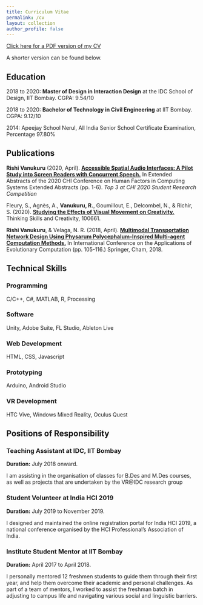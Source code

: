 ```yaml
---
title: Curriculum Vitae
permalink: /cv
layout: collection
author_profile: false
---
```


[Click here for a PDF version of my CV](\media\RishiVanukuru_CV.pdf)

A shorter version can be found below.

## Education

2018 to 2020: **Master of Design in Interaction Design** at the IDC School of Design, IIT Bombay. CGPA: 9.54/10

2018 to 2020: **Bachelor of Technology in Civil Engineering** at IIT Bombay. CGPA: 9.12/10

2014: Apeejay School Nerul, All India Senior School Certificate Examination, Percentage 97.80%

## Publications

**Rishi Vanukuru** (2020, April). [**Accessible Spatial Audio Interfaces: A Pilot Study into Screen Readers with Concurrent Speech.**](https://dl.acm.org/doi/abs/10.1145/3334480.3381440) In Extended Abstracts of the 2020 CHI Conference on Human Factors in Computing Systems Extended Abstracts (pp. 1-6).
*Top 3 at CHI 2020 Student Research Competition*

Fleury, S., Agnès, A., **Vanukuru, R.**, Goumillout, E., Delcombel, N., & Richir, S. (2020). [**Studying the Effects of Visual Movement on Creativity.**](https://www.sciencedirect.com/science/article/pii/S1871187120300717?casa_token=1lmmKqI678UAAAAA:dEMYTmEUfHaK3agymKA1BEctex6Hlr8fWLIdG2t52YuyLQcVFT0ymGjyjY0ZQY5xTE5JtUgRK3Ix) Thinking Skills and Creativity, 100661.

**Rishi Vanukuru**, & Velaga, N. R. (2018, April). [**Multimodal Transportation Network Design Using Physarum Polycephalum-Inspired Multi-agent Computation Methods.**](https://link.springer.com/chapter/10.1007/978-3-319-77538-8_8) In International Conference on the Applications of Evolutionary Computation (pp. 105-116.) Springer, Cham, 2018.

## Technical Skills

### Programming

C/C++, C#, MATLAB, R, Processing

### Software

Unity, Adobe Suite, FL Studio, Ableton Live

### Web Development

HTML, CSS, Javascript

### Prototyping

Arduino, Android Studio

### VR Development

HTC Vive, Windows Mixed Reality, Oculus Quest

## Positions of Responsibility

### Teaching Assistant at IDC, IIT Bombay

**Duration:** July 2018 onward. 

I am assisting in the organisation of classes for B.Des and M.Des courses, as well as projects that are undertaken by the VR@IDC research group

### Student Volunteer at India HCI 2019
**Duration:** July 2019 to November 2019. 

I designed and maintained the online registration portal for India HCI 2019, a national conference organised by the HCI Professional’s Association of India.

### Institute Student Mentor at IIT Bombay
**Duration:** April 2017 to April 2018. 

I personally mentored 12 freshmen students to guide them through their first year, and help them overcome their academic and personal challenges. As part of a team of mentors, I worked to assist the freshman batch in adjusting to campus life and navigating various social and linguistic barriers.


